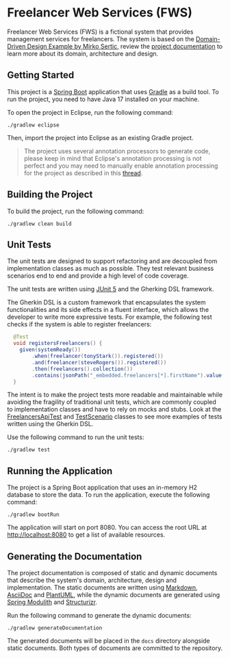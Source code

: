 # Freelancer Web Services (FWS)

Freelancer Web Services (FWS) is a fictional system that provides management services for freelancers. The system is based on the [Domain-Driven Design Example by Mirko Sertic](https://www.mirkosertic.de/blog/2013/04/domain-driven-design-example/), review the [project documentation](docs/README.md) to learn more about its domain, architecture and design.


## Getting Started

This project is a [Spring Boot](https://docs.spring.io/spring-boot/) application that uses [Gradle](https://docs.gradle.org/current/userguide/userguide.html) as a build tool. To run the project, you need to have Java 17 installed on your machine.

To open the project in Eclipse, run the following command:

    ./gradlew eclipse

Then, import the project into Eclipse as an existing Gradle project.

> The project uses several annotation processors to generate code, please keep in mind that Eclipse's annotation processing is not perfect and you may need to manually enable annotation processing for the project as described in this [thread](https://github.com/tbroyer/gradle-apt-plugin/issues/17).


## Building the Project

To build the project, run the following command:

    ./gradlew clean build


## Unit Tests

The unit tests are designed to support refactoring and are decoupled from implementation classes as much as possible. They test relevant business scenarios end to end and provide a high level of code coverage.

The unit tests are written using [JUnit 5](https://junit.org/junit5/) and the Gherking DSL framework.

The Gherkin DSL is a custom framework that encapsulates the system functionalities and its side effects in a fluent interface, which allows the developer to write more expressive tests. For example, the following test checks if the system is able to register freelancers:

```java
  @Test
  void registersFreelancers() {
    given(systemReady())
        .when(freelancer(tonyStark()).registered())
        .and(freelancer(steveRogers()).registered())
        .then(freelancers().collection())
        .contains(jsonPath("_embedded.freelancers[*].firstName").value(hasItems("Tony", "Steve")));
  }
```

The intent is to make the project tests more readable and maintainable while avoiding the fragility of traditional unit tests, which are commonly coupled to implementation classes and have to rely on mocks and stubs. Look at the [FreelancersApiTest](src/test/java/io/github/krloxz/fws/freelancer/FreelancersApiTest.java) and [TestScenario](src/test/java/io/github/krloxz/fws/test/gherkin/TestScenario.java) classes to see more examples of tests written using the Gherkin DSL.

Use the following command to run the unit tests:

    ./gradlew test


## Running the Application

The project is a Spring Boot application that uses an in-memory H2 database to store the data. To run the application, execute the following command:

    ./gradlew bootRun

The application will start on port 8080. You can access the root URL at [http://localhost:8080](http://localhost:8080) to get a list of available resources.


## Generating the Documentation

The project documentation is composed of static and dynamic documents that describe the system's domain, architecture, design and implementation. The static documents are written using [Markdown](https://www.markdownguide.org/cheat-sheet/), [AsciiDoc](https://docs.asciidoctor.org/asciidoc/latest/syntax-quick-reference/) and [PlantUML](https://plantuml.com/), while the dynamic documents are generated using [Spring Modulith](https://docs.spring.io/spring-modulith/reference/) and [Structurizr](https://docs.structurizr.com/).

Run the following command to generate the dynamic documents:

    ./gradlew generateDocumentation

The generated documents will be placed in the `docs` directory alongside static documents. Both types of documents are committed to the repository.
